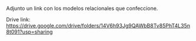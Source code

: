 Adjunto un link con los modelos relacionales que confeccione.

Drive link: https://drive.google.com/drive/folders/14V6h93Jg9QAWbB8Tv85PhT4L35n8t091?usp=sharing
